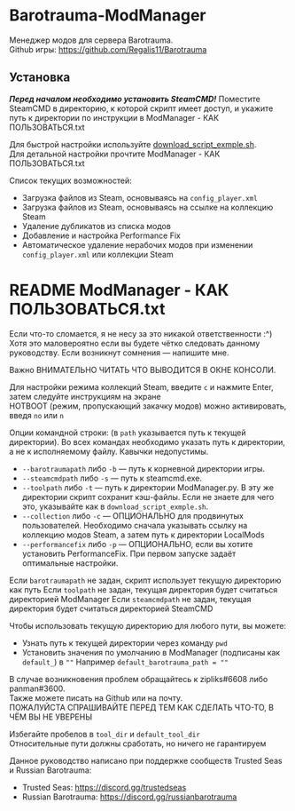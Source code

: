 # Barotrauma-ModManager 
Менеджер модов для сервера Barotrauma.<br> 
Github игры: https://github.com/Regalis11/Barotrauma

## Установка
***Перед началом необходимо установить SteamCMD!*** Поместите SteamCMD в директорию, к которой скрипт имеет доступ, и укажите путь к директории по инструкции в ModManager - КАК ПОЛЬЗОВАТЬСЯ.txt

Для быстрой настройки используйте [download_script_exmple.sh](https://github.com/Milord-ThatOneModder/Barotrauma-ModManager/releases/download/0.9.5/download_script_exmple.sh).<br>
Для детальной настройки прочтите ModManager - КАК ПОЛЬЗОВАТЬСЯ.txt

Список текущих возможностей:
* Загрузка файлов из Steam, основываясь на `config_player.xml`
* Загрузка файлов из Steam, основываясь на ссылке на коллекцию Steam
* Удаление дубликатов из списка модов
* Добавление и настройка Performance Fix
* Автоматическое удаление нерабочих модов при изменении `config_player.xml` или коллекции Steam

# README ModManager - КАК ПОЛЬЗОВАТЬСЯ.txt
Если что-то сломается, я не несу за это никакой ответственности :^)<br>
Хотя это маловероятно если вы будете чётко следовать данному руководству. Если возникнут сомнения — напишите мне.

Важно ВНИМАТЕЛЬНО ЧИТАТЬ ЧТО ВЫВОДИТСЯ В ОКНЕ КОНСОЛИ.

Для настройки режима коллекций Steam, введите `c` и нажмите Enter, затем следуйте инструкциям на экране<br>
HOTBOOT (режим, пропускающий закачку модов) можно активировать, введя `no` или `n`

Опции командной строки: (в `path` указывается путь к текущей директории). Во всех командах необходимо указать путь к директории, а не к исполняемому файлу. Кавычки недопустимы.
* `--barotraumapath` либо `-b` — путь к корневной директории игры.
* `--steamcmdpath` либо `-s` — путь к steamcmd.exe.
* `--toolpath` либо `-t` — путь к директории ModManager.py. В эту же директории скрипт сохранит кэш-файлы. Если не знаете для чего это, указывайте как в `download_script_exmple.sh`.
* `--collection` либо `-c` — ОПЦИОНАЛЬНО для продвинутых пользователей. Необходимо сначала указывать ссылку на коллекцию модов Steam, а затем путь к директории LocalMods
* `--performancefix` либо `-p` — ОПЦИОНАЛЬНО, если вы хотите установить PerformanceFix. При первом запуске задаёт оптимальные настройки.

Если `barotraumapath` не задан, скрипт использует текущую директорию как путь
Если `toolpath` не задан, текущая директория будет считаться директорией ModManager
Если `steamcmdpath` не задан, текущая директория будет считаться директорией SteamCMD

Чтобы использовать текущую директорию для любого пути, вы можете: 
* Узнать путь к текущей директории через команду `pwd`
* Установить значения по умолчанию в ModManager (подписаны как `default_`) в `""`
Например `default_barotrauma_path = ""`

В случае возникновения проблем обращайтесь к zipliks#6608 либо panman#3600.<br>
Также можете писать на Github или на почту.<br>
ПОЖАЛУЙСТА СПРАШИВАЙТЕ ПЕРЕД ТЕМ КАК СДЕЛАТЬ ЧТО-ТО, В ЧЁМ ВЫ НЕ УВЕРЕНЫ

Избегайте пробелов в `tool_dir` и `default_tool_dir`<br>
Относительные пути должны сработать, но ничего не гарантируем

Данное руководство написано при поддержке сообществ Trusted Seas и Russian Barotrauma:
* Trusted Seas: https://discord.gg/trustedseas
* Russian Barotrauma: https://discord.gg/russianbarotrauma
